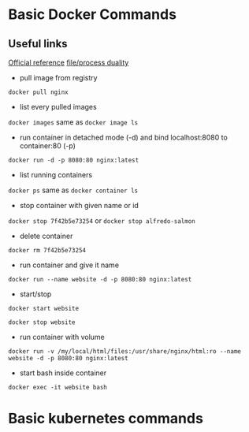 # Basic Docker Commands


## Useful links

[Official reference](https://docs.docker.com/reference/)
[file/process duality](https://iximiuz.com/en/posts/containers-101-container-mgmt-commands/)

- pull image from registry

`docker pull nginx`

- list every pulled images

`docker images` same as `docker image ls`

- run container in detached mode (-d) and bind localhost:8080 to container:80 (-p)

`docker run -d -p 8080:80 nginx:latest`

- list running containers

`docker ps` same as `docker container ls`

- stop container with given name or id

`docker stop 7f42b5e73254` or `docker stop alfredo-salmon`

- delete container

`docker rm 7f42b5e73254`

- run container and give it name

`docker run --name website -d -p 8080:80 nginx:latest`

- start/stop

`docker start website`

`docker stop website`

- run container with volume

`docker run -v /my/local/html/files:/usr/share/nginx/html:ro --name website -d -p 8080:80 nginx:latest`

- start bash inside container

`docker exec -it website bash`


# Basic kubernetes commands
